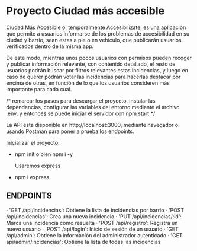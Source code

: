 # Proyecto Ciudad más accesible

Ciudad Más Accesible o, temporalmente Accesibilizate, es una aplicación que permite a usuarios informarse de los problemas de accesibilidad en su ciudad y barrio, sean estas a pie o en vehículo, que publicarán usuarios verificados dentro de la misma app.

De este modo, mientras unos pocos usuarios con permisos pueden recoger y publicar información relevante, con contenido detallado, el resto de usuarios podrán buscar por filtros relevantes estas incidencias, y luego en caso de querer podrán votar las incidencias para hacerlas destacar por encima de otras, en función de lo que los usuarios consideren más importante para cada cual.

/*
  remarcar los pasos para descargar el proyecto, instalar las dependencias, configurar las variables del entorno mediante el archivo .env, y entonces se puede iniciar el servidor con npm start
*/

La API esta disponible en http://localhost:3000, mediante navegador o usando Postman para poner a prueba los endpoints.

  Inicializar el proyecto:
* npm init o bien npm i -y

  Usaremos express
* npm i express

## ENDPOINTS
· 'GET /api/incidencias': Obtiene la lista de incidencias por barrio
· 'POST /api/incidencias': Crea una nueva incidencia
· 'PUT /api/incidencias/:id': Marca una incidencia como resuelta
· 'POST /api/registro': Registra un nuevo usuario
· 'POST /api/login': Inicio de sesión de un usuario
· 'GET /api/admin': Obtiene la información del administrador autenticado 
· 'GET api/admin/incidencias': Obtiene la lista de todas las incidencias